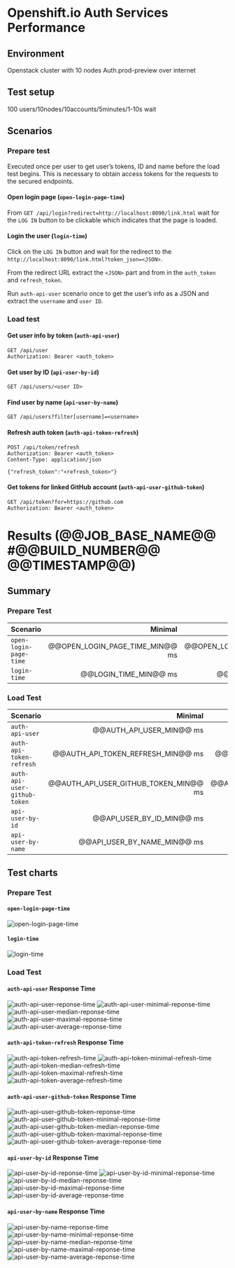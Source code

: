 # Openshift.io Auth Services Performance
## Environment
Openstack cluster with 10 nodes
Auth.prod-preview over internet

## Test setup
100 users/10nodes/10accounts/5minutes/1-10s wait

## Scenarios
### Prepare test
Executed once per user to get user’s tokens, ID and name before the load test begins.
This is necessary to obtain access tokens for the requests to the secured endpoints.

#### Open login page (`open-login-page-time`)
From `GET /api/login?redirect=http://localhost:8090/link.html` wait for the `LOG IN` button to be clickable
which indicates that the page is loaded.

#### Login the user (`login-time`)
Click on the `LOG IN` button and wait for the redirect to the `http://localhost:8090/link.html?token_json=<JSON>`.

From the redirect URL extract the `<JSON>` part and from in the `auth_token` and `refresh_token`.

Run `auth-api-user` scenario once to get the user’s info as a JSON and extract the `username` and `user ID`.

### Load test
#### Get user info by token (`auth-api-user`)
```
GET /api/user
Authorization: Bearer <auth_token>
```

#### Get user by ID (`api-user-by-id`)
```
GET /api/users/<user ID>
```

#### Find user by name (`api-user-by-name`)
```
GET /api/users?filter[username]=<username>
```

#### Refresh auth token (`auth-api-token-refresh`)
```
POST /api/token/refresh
Authorization: Bearer <auth_token>
Content-Type: application/json

{"refresh_token":"<refresh_token>"}
```

#### Get tokens for linked GitHub account (`auth-api-user-github-token`)
```
GET /api/token?for=https://github.com
Authorization: Bearer <auth_token>
```

# Results (@@JOB_BASE_NAME@@ #@@BUILD_NUMBER@@ @@TIMESTAMP@@)
## Summary
### Prepare Test
| Scenario | Minimal | Median | Maximal |
| :--- | ---: | ---: | ---: |
| `open-login-page-time` | @@OPEN_LOGIN_PAGE_TIME_MIN@@ ms | @@OPEN_LOGIN_PAGE_TIME_MEDIAN@@ ms | @@OPEN_LOGIN_PAGE_TIME_MAX@@ ms |
| `login-time` | @@LOGIN_TIME_MIN@@ ms | @@LOGIN_TIME_MEDIAN@@ ms | @@LOGIN_TIME_MAX@@ ms |

### Load Test
| Scenario | Minimal | Median | Maximal |
| :--- | ---: | ---: | ---: |
|`auth-api-user`| @@AUTH_API_USER_MIN@@ ms | @@AUTH_API_USER_MEDIAN@@ ms | @@AUTH_API_USER_MAX@@ ms |
|`auth-api-token-refresh`| @@AUTH_API_TOKEN_REFRESH_MIN@@ ms | @@AUTH_API_TOKEN_REFRESH_MEDIAN@@ ms | @@AUTH_API_TOKEN_REFRESH_MAX@@ ms |
|`auth-api-user-github-token`| @@AUTH_API_USER_GITHUB_TOKEN_MIN@@ ms | @@AUTH_API_USER_GITHUB_TOKEN_MEDIAN@@ ms | @@AUTH_API_USER_GITHUB_TOKEN_MAX@@ ms |
|`api-user-by-id`| @@API_USER_BY_ID_MIN@@ ms | @@API_USER_BY_ID_MEDIAN@@ ms | @@API_USER_BY_ID_MAX@@ ms |
|`api-user-by-name`| @@API_USER_BY_NAME_MIN@@ ms | @@API_USER_BY_NAME_MEDIAN@@ ms | @@API_USER_BY_NAME_MAX@@ ms |

## Test charts

### Prepare Test
#### `open-login-page-time`
![open-login-page-time](./@@JOB_BASE_NAME@@-@@BUILD_NUMBER@@-open-login-page-time.png)
#### `login-time`
![login-time](./@@JOB_BASE_NAME@@-@@BUILD_NUMBER@@-login-time.png)

### Load Test
#### `auth-api-user` Response Time
![auth-api-user-reponse-time](./@@JOB_BASE_NAME@@-@@BUILD_NUMBER@@-GET_auth-api-user-response-time.png)
![auth-api-user-minimal-reponse-time](./@@JOB_BASE_NAME@@-@@BUILD_NUMBER@@-GET_auth-api-user-minimal-response-time.png)
![auth-api-user-median-reponse-time](./@@JOB_BASE_NAME@@-@@BUILD_NUMBER@@-GET_auth-api-user-median-response-time.png)
![auth-api-user-maximal-reponse-time](./@@JOB_BASE_NAME@@-@@BUILD_NUMBER@@-GET_auth-api-user-maximal-response-time.png)
![auth-api-user-average-reponse-time](./@@JOB_BASE_NAME@@-@@BUILD_NUMBER@@-GET_auth-api-user-average-response-time.png)
#### `auth-api-token-refresh` Response Time
![auth-api-token-refresh-time](./@@JOB_BASE_NAME@@-@@BUILD_NUMBER@@-POST_auth-api-token-refresh-response-time.png)
![auth-api-token-minimal-refresh-time](./@@JOB_BASE_NAME@@-@@BUILD_NUMBER@@-POST_auth-api-token-refresh-minimal-response-time.png)
![auth-api-token-median-refresh-time](./@@JOB_BASE_NAME@@-@@BUILD_NUMBER@@-POST_auth-api-token-refresh-median-response-time.png)
![auth-api-token-maximal-refresh-time](./@@JOB_BASE_NAME@@-@@BUILD_NUMBER@@-POST_auth-api-token-refresh-maximal-response-time.png)
![auth-api-token-average-refresh-time](./@@JOB_BASE_NAME@@-@@BUILD_NUMBER@@-POST_auth-api-token-refresh-average-response-time.png)
#### `auth-api-user-github-token` Response Time
![auth-api-user-github-token-reponse-time](./@@JOB_BASE_NAME@@-@@BUILD_NUMBER@@-GET_auth-api-user-github-token-response-time.png)
![auth-api-user-github-token-minimal-reponse-time](./@@JOB_BASE_NAME@@-@@BUILD_NUMBER@@-GET_auth-api-user-github-token-minimal-response-time.png)
![auth-api-user-github-token-median-reponse-time](./@@JOB_BASE_NAME@@-@@BUILD_NUMBER@@-GET_auth-api-user-github-token-median-response-time.png)
![auth-api-user-github-token-maximal-reponse-time](./@@JOB_BASE_NAME@@-@@BUILD_NUMBER@@-GET_auth-api-user-github-token-maximal-response-time.png)
![auth-api-user-github-token-average-reponse-time](./@@JOB_BASE_NAME@@-@@BUILD_NUMBER@@-GET_auth-api-user-github-token-average-response-time.png)
#### `api-user-by-id` Response Time
![api-user-by-id-reponse-time](./@@JOB_BASE_NAME@@-@@BUILD_NUMBER@@-GET_api-user-by-id-response-time.png)
![api-user-by-id-minimal-reponse-time](./@@JOB_BASE_NAME@@-@@BUILD_NUMBER@@-GET_api-user-by-id-minimal-response-time.png)
![api-user-by-id-median-reponse-time](./@@JOB_BASE_NAME@@-@@BUILD_NUMBER@@-GET_api-user-by-id-median-response-time.png)
![api-user-by-id-maximal-reponse-time](./@@JOB_BASE_NAME@@-@@BUILD_NUMBER@@-GET_api-user-by-id-maximal-response-time.png)
![api-user-by-id-average-reponse-time](./@@JOB_BASE_NAME@@-@@BUILD_NUMBER@@-GET_api-user-by-id-average-response-time.png)
####  `api-user-by-name` Response Time
![api-user-by-name-reponse-time](./@@JOB_BASE_NAME@@-@@BUILD_NUMBER@@-GET_api-user-by-name-response-time.png)
![api-user-by-name-minimal-reponse-time](./@@JOB_BASE_NAME@@-@@BUILD_NUMBER@@-GET_api-user-by-name-minimal-response-time.png)
![api-user-by-name-median-reponse-time](./@@JOB_BASE_NAME@@-@@BUILD_NUMBER@@-GET_api-user-by-name-median-response-time.png)
![api-user-by-name-maximal-reponse-time](./@@JOB_BASE_NAME@@-@@BUILD_NUMBER@@-GET_api-user-by-name-maximal-response-time.png)
![api-user-by-name-average-reponse-time](./@@JOB_BASE_NAME@@-@@BUILD_NUMBER@@-GET_api-user-by-name-average-response-time.png)